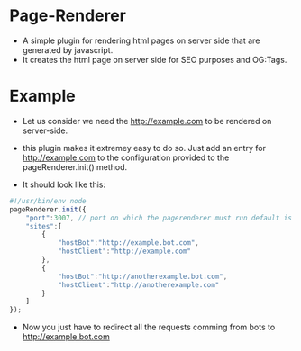 # Page-Renderer
- A simple plugin for rendering html pages on server side that are generated by javascript.
- It creates the html page on server side for SEO purposes and OG:Tags.


# Example
- Let us consider we need the http://example.com to be rendered on server-side.

- this plugin makes it extremey easy to do so. Just add an entry for http://example.com to the configuration provided to the pageRenderer.init() method.


- It should look like this:

```js
#!/usr/bin/env node
pageRenderer.init({
    "port":3007, // port on which the pagerenderer must run default is 3007
    "sites":[
        {
            "hostBot":"http://example.bot.com",
            "hostClient":"http://example.com"
        },
        {
            "hostBot":"http://anotherexample.bot.com",
            "hostClient":"http://anotherexample.com"
        }
    ]
});

```

- Now you just have to redirect all the requests comming from bots to http://example.bot.com


       
